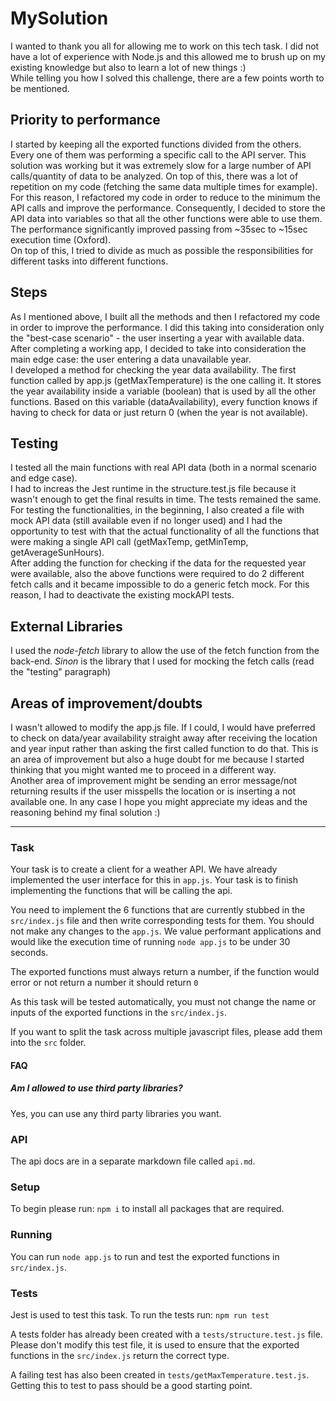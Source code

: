 # MySolution
I wanted to thank you all for allowing me to work on this tech task. I did not have a lot of experience with Node.js and this allowed me to brush up on my existing knowledge but also to learn a lot of new things :)
<br>
While telling you how I solved this challenge, there are a few points worth to be mentioned.

## Priority to performance
I started by keeping all the exported functions divided from the others. Every one of them was performing a specific call to the API server. This solution was working but it was extremely slow for a large number of API calls/quantity of data to be analyzed. On top of this, there was a lot of repetition on my code (fetching the same data multiple times for example). <br>
For this reason, I refactored my code in order to reduce to the minimum the API calls and improve the performance. Consequently, I decided to store the API data into variables so that all the other functions were able to use them. The performance significantly improved passing from ~35sec to ~15sec execution time (Oxford).<br>
On top of this, I tried to divide as much as possible the responsibilities for different tasks into different functions.

## Steps
As I mentioned above, I built all the methods and then I refactored my code in order to improve the performance. I did this taking into consideration only the "best-case scenario" - the user inserting a year with available data. <br>
After completing a working app, I decided to take into consideration the main edge case: the user entering a data unavailable year. <br>
I developed a method for checking the year data availability. The first function called by app.js (getMaxTemperature) is the one calling it. It stores the year availability inside a variable (boolean) that is used by all the other functions. Based on this variable (dataAvailability), every function knows if having to check for data or just return 0 (when the year is not available).

## Testing
I tested all the main functions with real API data (both in a normal scenario and edge case).<br>
I had to increas the Jest runtime in the structure.test.js file because it wasn't enough to get the final results in time. The tests remained the same. <br>
For testing the functionalities, in the beginning, I also created a file with mock API data (still available even if no longer used) and I had the opportunity to test with that the actual functionality of all the functions that were making a single API call (getMaxTemp, getMinTemp, getAverageSunHours).<br>
After adding the function for checking if the data for the requested year were available, also the above functions were required to do 2 different fetch calls and it became impossible to do a generic fetch mock. For this reason, I had to deactivate the existing mockAPI tests.<br>

## External Libraries
I used the *node-fetch* library to allow the use of the fetch function from the back-end.
*Sinon* is the library that I used for mocking the fetch calls (read the "testing" paragraph)

## Areas of improvement/doubts
I wasn't allowed to modify the app.js file. If I could, I would have preferred to check on data/year availability straight away after receiving the location and year input rather than asking the first called function to do that. This is an area of improvement but also a huge doubt for me because I started thinking that you might wanted me to proceed in a different way.<br>
Another area of improvement might be sending an error message/not returning results if the user misspells the location or is inserting a not available one. In any case I hope you might appreciate my ideas and the reasoning behind my final solution :)


----------

### Task
Your task is to create a client for a weather API.
We have already implemented the user interface for this in `app.js`. Your task is to finish implementing the functions that will be calling the api.

You need to implement the 6 functions that are currently stubbed in the `src/index.js` file and then write corresponding tests for them. You should not make any changes to the `app.js`. We value performant applications and would like the execution time of running `node app.js` to be under 30 seconds.

The exported functions must always return a number, if the function would error or not return a number it should return `0`

As this task will be tested automatically, you must not change the name or inputs of the exported functions in the `src/index.js`.

If you want to split the task across multiple javascript files, please add them into the `src` folder.

#### FAQ
##### Am I allowed to use third party libraries?
Yes, you can use any third party libraries you want.

### API
The api docs are in a separate markdown file called `api.md`.

### Setup
To begin please run: `npm i` to install all packages that are required.

### Running 
You can run `node app.js` to run and test the exported functions in `src/index.js`. 

### Tests
Jest is used to test this task.
To run the tests run: `npm run test`

A tests folder has already been created with a `tests/structure.test.js` file. Please don't modify this test file, it is used to ensure that the exported functions in the `src/index.js` return the correct type.

A failing test has also been created in `tests/getMaxTemperature.test.js`. Getting this to test to pass should be a good starting point.
